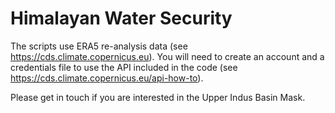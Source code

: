 # Himalayan Water Security

The scripts use ERA5 re-analysis data (see <https://cds.climate.copernicus.eu>). You will need to create an account and a credentials file to use the API included in the code (see <https://cds.climate.copernicus.eu/api-how-to>).

Please get in touch if you are interested in the Upper Indus Basin Mask.
